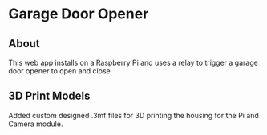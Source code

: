 # Garage Door Opener

## About

This web app installs on a Raspberry Pi and uses a relay to trigger a garage door opener to open and close

## 3D Print Models

Added custom designed .3mf files for 3D printing the housing for the Pi and Camera module.
